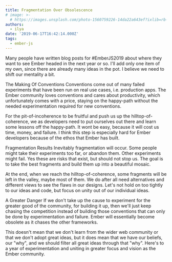 ```yaml
---
title: Fragmentation Over Obsolescence
# image: >-
  # https://images.unsplash.com/photo-1560759226-14da22a643ef?ixlib=rb-1.2.1&q=80&fm=jpg&crop=entropy&cs=tinysrgb&w=1080&fit=max&ixid=eyJhcHBfaWQiOjExNzczfQ
authors:
  - ilya
date: '2019-06-17T16:42:14.000Z'
tags:
  - ember-js
---
```

Many people have written blog posts for #EmberJS2019 about where they want to
see Ember headed in the next year or so. I'll add only one item of my own, since
there are already many ideas in the pot. I believe we need to shift our
mentality a bit.

The Making Of Conventions
Conventions come out of many failed experiments that have been run on real use
cases, i.e. production apps. The Ember community loves conventions and cares
about productivity, which unfortunately comes with a price, staying on the
happy-path without the needed experimentation required for new conventions.

For the pit-of-incoherence to be fruitful and push us up the
hilltop-of-coherence, we as developers need to put ourselves out there and learn
some lessons off the happy-path. It wont be easy, because it will cost us time,
money, and failure. I think this step is especially hard for Ember developers
because of the ethos that Ember has built.

Fragmentation Results
Inevitably fragmentation will occur. Some people might take their experiments
too far, or abandon them. Other experiments might fail. Yes these are risks that
exist, but should not stop us. The goal is to take the best fragments and build
them up into a beautiful mosaic.

At the end, when we reach the hilltop-of-coherence, some fragments will be left
in the valley, maybe most of them. We do after all need alternatives and
different views to see the flaws in our designs. Let's not hold on too tightly
to our ideas and code, but focus on unity out of our individual ideas.

A Greater Danger
If we don't take up the cause to experiment for the greater good of the
community, for building it up, then we'll just keep chasing the competition
instead of building those conventions that can only be done by experimentation
and failure. Ember will essentially become obsolete as it chases the other
frameworks.

  This doesn't mean that we don't learn from the wider web community or that we
don't adopt great ideas, but it does mean that we have our beliefs, our "why",
and we should filter all great ideas through that "why". Here's to a year of
experimentation and uniting in greater focus and vision as the Ember community.